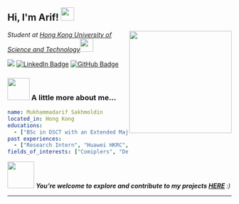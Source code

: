 <h2> Hi, I'm Arif! <img src="https://media.giphy.com/media/YnlQLqedIKQkBJwGYN/giphy.gif" width="30"></h2>
<img align='right' src="https://media.giphy.com/media/lRLzrbhmh5pFf4jOga/giphy.gif" width="230">
<p><em>Student at <a href="https://hkust.edu.hk">Hong Kong University of Science and Technology</a><img src="https://media.giphy.com/media/hQd1EyvVrfxu012N4P/giphy.gif" width="30"></br>
</em></p>


![](https://komarev.com/ghpvc/?username=LastZhabka&style=for-the-badge&color=green)
[![LinkedIn Badge](https://img.shields.io/badge/LinkedIn-0077B5?style=for-the-badge&logo=linkedin&colore=green)](https://www.linkedin.com/in/mukhammadarifsakhmoldin/) 
[![GitHub Badge](https://img.shields.io/github/followers/LastZhabka?style=for-the-badge&color=green)](https://github.com/LastZhabka)



### <img src="https://media.giphy.com/media/Tgxr8pn069Sf7mgv0e/giphy.gif" width="50"> A little more about me...  

```yaml
name: Mukhammadarif Sakhmoldin
located_in: Hong Kong
educations:
  - ["BSc in DSCT with an Extended Major in AI", "Aug 2023 - Present"]
past experiences: 
  - ["Research Intern", "Huawei HKRC", "Hong Kong", "Jun 2024 - Aug 2024"]
fields_of_interests: ["Comiplers", "Deep Learning", "Algorithms and Data Strcutures"]
```

<img src="https://media.giphy.com/media/dtCcz6dVBp52cpjWB8/giphy.gif" width="60"> <em><b>You’re welcome to explore and contribute to my projects [HERE](https://github.com/orgs/experiments-lain/repositories) </b> :)</em>

---

<!-- GIFs from https://giphy.com/catscafecomics/ -->
